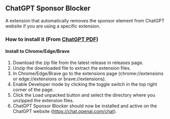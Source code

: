 ## ChatGPT Sponsor Blocker
A extension that automatically removes the sponsor element from ChatGPT website if you are using a specific extension.

### How to install it (From [ChatGPT PDF](https://github.com/liady/ChatGPT-pdf))
#### Install to Chrome/Edge/Brave
1. Download the zip file from the latest release in releases page.
2. Unzip the downloaded file to extract the extension files.
3. In Chrome/Edge/Brave go to the extensions page (chrome://extensions or edge://extensions or brave://extensions).
4. Enable Developer mode by clicking the toggle switch in the top right corner of the page.
5. Click the Load unpacked button and select the directory where you unzipped the extension files.
6. ChatGPT Sponsor Blocker should now be installed and active on the ChatGPT website (https://chat.openai.com/chat).
